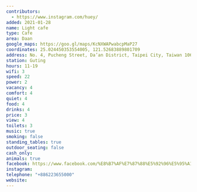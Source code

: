 ```yaml
---
contributors:
  - https://www.instagram.com/huey/
added: 2021-01-28
name: Light cafe
type: Cafe
area: Daan
google_maps: https://goo.gl/maps/KcNXWAPwabcpMaP27
coordinates: 25.024450353554005, 121.52683889801709
address: No. 4, Pucheng Street, Da’an District, Taipei City, Taiwan 106
station: Guting
hours: 11-19
wifi: 3
speed: 22
power: 2
vacancy: 4
comfort: 4
quiet: 4
food: 4
drinks: 4
price: 3
view: 4
toilets: 3
music: true
smoking: false
standing_tables: true
outdoor_seating: false
cash_only: 
animals: true
facebook: https://www.facebook.com/%E8%B7%AF%E7%87%88%E5%92%96%E5%95%A1-Light-Caf%C3%A9%E5%B8%AB%E5%A4%A7%E5%BA%97-558330720866241/?ref=hl
instagram:
telephone: "+886223655000"
website:
---
```

